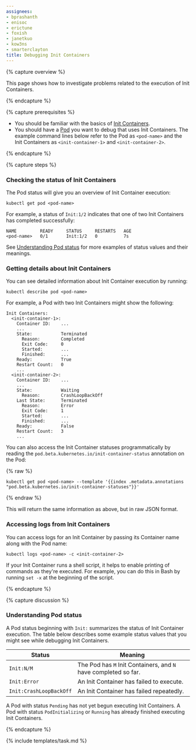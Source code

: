 ```yaml
---
assignees:
- bprashanth
- enisoc
- erictune
- foxish
- janetkuo
- kow3ns
- smarterclayton
title: Debugging Init Containers
---
```


{% capture overview %}

This page shows how to investigate problems related to the execution of
Init Containers.

{% endcapture %}

{% capture prerequisites %}

* You should be familiar with the basics of
  [Init Containers](https://github.com/kubernetes/kubernetes.github.io/blob/master/docs/user-guide/pods/init-container.md).
* You should have a [Pod](/docs/user-guide/pods/) you want to debug that uses
  Init Containers. The example command lines below refer to the Pod as
  `<pod-name>` and the Init Containers as `<init-container-1>` and
  `<init-container-2>`.

{% endcapture %}

{% capture steps %}

### Checking the status of Init Containers

The Pod status will give you an overview of Init Container execution:

```shell
kubectl get pod <pod-name>
```

For example, a status of `Init:1/2` indicates that one of two Init Containers
has completed successfully:

```
NAME         READY     STATUS     RESTARTS   AGE
<pod-name>   0/1       Init:1/2   0          7s
```

See [Understanding Pod status](#understanding-pod-status) for more examples of
status values and their meanings.

### Getting details about Init Containers

You can see detailed information about Init Container execution by running:

```shell
kubectl describe pod <pod-name>
```

For example, a Pod with two Init Containers might show the following:

```
Init Containers:
  <init-container-1>:
    Container ID:    ...
    ...
    State:           Terminated
      Reason:        Completed
      Exit Code:     0
      Started:       ...
      Finished:      ...
    Ready:           True
    Restart Count:   0
    ...
  <init-container-2>:
    Container ID:    ...
    ...
    State:           Waiting
      Reason:        CrashLoopBackOff
    Last State:      Terminated
      Reason:        Error
      Exit Code:     1
      Started:       ...
      Finished:      ...
    Ready:           False
    Restart Count:   3
    ...
```

You can also access the Init Container statuses programmatically by reading the
`pod.beta.kubernetes.io/init-container-status` annotation on the Pod:

{% raw %}
```shell
kubectl get pod <pod-name> --template '{{index .metadata.annotations "pod.beta.kubernetes.io/init-container-statuses"}}'
```
{% endraw %}

This will return the same information as above, but in raw JSON format.

### Accessing logs from Init Containers

You can access logs for an Init Container by passing its Container name along
with the Pod name:

```shell
kubectl logs <pod-name> -c <init-container-2>
```

If your Init Container runs a shell script, it helps to enable printing of
commands as they're executed. For example, you can do this in Bash by running
`set -x` at the beginning of the script.

{% endcapture %}

{% capture discussion %}

### Understanding Pod status

A Pod status beginning with `Init:` summarizes the status of Init Container
execution. The table below describes some example status values that you might
see while debugging Init Containers.

Status | Meaning
------ | -------
`Init:N/M` | The Pod has `M` Init Containers, and `N` have completed so far.
`Init:Error` | An Init Container has failed to execute.
`Init:CrashLoopBackOff` | An Init Container has failed repeatedly.

A Pod with status `Pending` has not yet begun executing Init Containers.
A Pod with status `PodInitializing` or `Running` has already finished executing
Init Containers.

{% endcapture %}

{% include templates/task.md %}


